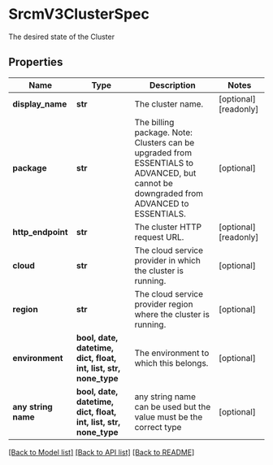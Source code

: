 # SrcmV3ClusterSpec

The desired state of the Cluster

## Properties
Name | Type | Description | Notes
------------ | ------------- | ------------- | -------------
**display_name** | **str** | The cluster name. | [optional] [readonly] 
**package** | **str** | The billing package.  Note: Clusters can be upgraded from ESSENTIALS to ADVANCED, but cannot be downgraded from ADVANCED to ESSENTIALS.  | [optional] 
**http_endpoint** | **str** | The cluster HTTP request URL. | [optional] [readonly] 
**cloud** | **str** | The cloud service provider in which the cluster is running. | [optional] 
**region** | **str** | The cloud service provider region where the cluster is running. | [optional] 
**environment** | **bool, date, datetime, dict, float, int, list, str, none_type** | The environment to which this belongs. | [optional] 
**any string name** | **bool, date, datetime, dict, float, int, list, str, none_type** | any string name can be used but the value must be the correct type | [optional]

[[Back to Model list]](../README.md#documentation-for-models) [[Back to API list]](../README.md#documentation-for-api-endpoints) [[Back to README]](../README.md)


